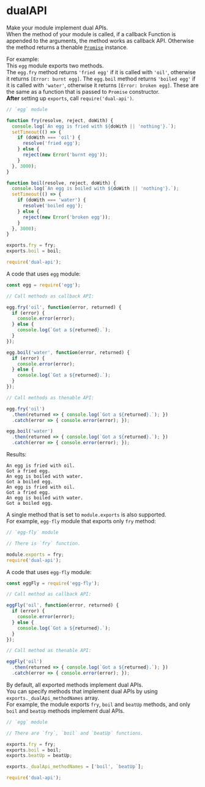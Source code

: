 # dualAPI

Make your module implement dual APIs.  
When the method of your module is called, if a callback Function is appended to the arguments, the method works as callback API. Otherwise the method returns a thenable [`Promise`](https://developer.mozilla.org/en/docs/Web/JavaScript/Reference/Global_Objects/Promise) instance.

For example:  
This `egg` module exports two methods.  
The `egg.fry` method returns `'fried egg'` if it is called with `'oil'`, otherwise it returns `[Error: burnt egg]`. The `egg.boil` method returns `'boiled egg'` if it is called with `'water'`, otherwise it returns `[Error: broken egg]`. These are the same as a function that is passed to `Promise` constructor.  
**After** setting up `exports`, call `require('dual-api')`.

```js
// `egg` module

function fry(resolve, reject, doWith) {
  console.log(`An egg is fried with ${doWith || 'nothing'}.`);
  setTimeout(() => {
    if (doWith === 'oil') {
      resolve('fried egg');
    } else {
      reject(new Error('burnt egg'));
    }
  }, 3000);
}

function boil(resolve, reject, doWith) {
  console.log(`An egg is boiled with ${doWith || 'nothing'}.`);
  setTimeout(() => {
    if (doWith === 'water') {
      resolve('boiled egg');
    } else {
      reject(new Error('broken egg'));
    }
  }, 3000);
}

exports.fry = fry;
exports.boil = boil;

require('dual-api');
```

A code that uses `egg` module:

```js
const egg = require('egg');

// Call methods as callback API:

egg.fry('oil', function(error, returned) {
  if (error) {
    console.error(error);
  } else {
    console.log(`Got a ${returned}.`);
  }
});

egg.boil('water', function(error, returned) {
  if (error) {
    console.error(error);
  } else {
    console.log(`Got a ${returned}.`);
  }
});

// Call methods as thenable API:

egg.fry('oil')
  .then(returned => { console.log(`Got a ${returned}.`); })
  .catch(error => { console.error(error); });

egg.boil('water')
  .then(returned => { console.log(`Got a ${returned}.`); })
  .catch(error => { console.error(error); });
```

Results:

```
An egg is fried with oil.
Got a fried egg.
An egg is boiled with water.
Got a boiled egg.
An egg is fried with oil.
Got a fried egg.
An egg is boiled with water.
Got a boiled egg.
```

A single method that is set to `module.exports` is also supported.  
For example, `egg-fly` module that exports only `fry` method:

```js
// `egg-fly` module

// There is `fry` function.

module.exports = fry;
require('dual-api');
```

A code that uses `egg-fly` module:

```js
const eggFly = require('egg-fly');

// Call method as callback API:

eggFly('oil', function(error, returned) {
  if (error) {
    console.error(error);
  } else {
    console.log(`Got a ${returned}.`);
  }
});

// Call method as thenable API:

eggFly('oil')
  .then(returned => { console.log(`Got a ${returned}.`); })
  .catch(error => { console.error(error); });
```

By default, all exported methods implement dual APIs.  
You can specify methods that implement dual APIs by using `exports._dualApi_methodNames` array.  
For example, the module exports `fry`, `boil` and `beatUp` methods, and only `boil` and `beatUp` methods implement dual APIs.

```js
// `egg` module

// There are `fry`, `boil` and `beatUp` functions.

exports.fry = fry;
exports.boil = boil;
exports.beatUp = beatUp;

exports._dualApi_methodNames = ['boil', `beatUp`];

require('dual-api');
```
